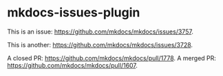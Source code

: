 # mkdocs-issues-plugin

This is an issue: https://github.com/mkdocs/mkdocs/issues/3757.

This is another: https://github.com/mkdocs/mkdocs/issues/3728.

A closed PR: https://github.com/mkdocs/mkdocs/pull/1778.
A merged PR: https://github.com/mkdocs/mkdocs/pull/1607.
